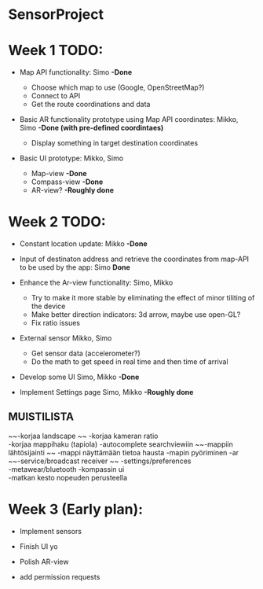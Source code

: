 # SensorProject

# Week 1 TODO:

- Map API functionality: Simo   **-Done**
  - Choose which map to use (Google, OpenStreetMap?)
  - Connect to API
  - Get the route coordinations and data
  
 
- Basic AR functionality prototype using Map API coordinates: Mikko, Simo     **-Done (with pre-defined coordintaes)**
  - Display something in target destination coordinates
  
  
  
- Basic UI prototype: Mikko, Simo
  - Map-view  **-Done**
  - Compass-view  **-Done**
  - AR-view?  **-Roughly done**
  
  
# Week 2 TODO:
- Constant location update: Mikko **-Done**
- Input of destinaton address and retrieve the coordinates from map-API to be used by the app: Simo **Done**

- Enhance the Ar-view functionality: Simo, Mikko
  - Try to make it more stable by eliminating the effect of minor tiliting of the device
  - Make better direction indicators: 3d arrow, maybe use open-GL?
  - Fix ratio issues

- External sensor Mikko, Simo
  - Get sensor data (accelerometer?)
  - Do the math to get speed in real time and then time of arrival
  
- Develop some UI Simo, Mikko **-Done**
  
- Implement Settings page Simo, Mikko **-Roughly done**


## MUISTILISTA
~~-korjaa landscape ~~
-korjaa kameran ratio	
-korjaa mappihaku (tapiola)	
-autocomplete searchviewiin
~~-mappiin lähtösijainti	~~
-mappi näyttämään tietoa hausta
-mapin pyöriminen
-ar			
~~-service/broadcast receiver	~~
-settings/preferences		
-metawear/bluetooth	
-kompassin ui			
-matkan kesto nopeuden perusteella
  
# Week 3 (Early plan):
  - Implement sensors
  
  - Finish UI yo
  
  - Polish AR-view
  
  - add permission requests
